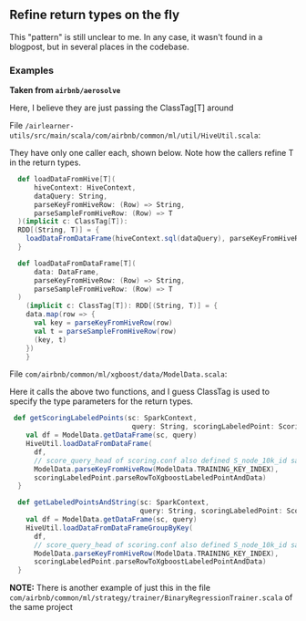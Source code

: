 ## Refine return types on the fly

This "pattern" is still unclear to me. In any case, it wasn't found in a blogpost, but in several places in the codebase.

### Examples

**Taken from `airbnb/aerosolve`**

Here, I believe they are just passing the ClassTag[T] around 

File `/airlearner-utils/src/main/scala/com/airbnb/common/ml/util/HiveUtil.scala`:

They have only one caller each, shown below. Note how the callers refine T in the return types.

```scala
  def loadDataFromHive[T](
      hiveContext: HiveContext,
      dataQuery: String,
      parseKeyFromHiveRow: (Row) => String,
      parseSampleFromHiveRow: (Row) => T
  )(implicit c: ClassTag[T]):
  RDD[(String, T)] = {
    loadDataFromDataFrame(hiveContext.sql(dataQuery), parseKeyFromHiveRow, parseSampleFromHiveRow)
  }

  def loadDataFromDataFrame[T](
      data: DataFrame,
      parseKeyFromHiveRow: (Row) => String,
      parseSampleFromHiveRow: (Row) => T
  )
    (implicit c: ClassTag[T]): RDD[(String, T)] = {
    data.map(row => {
      val key = parseKeyFromHiveRow(row)
      val t = parseSampleFromHiveRow(row)
      (key, t)
    })
	}
```

File `com/airbnb/common/ml/xgboost/data/ModelData.scala`:

Here it calls the above two functions, and I guess ClassTag is used to specify the type parameters for the return types.
```scala
 def getScoringLabeledPoints(sc: SparkContext,
                              query: String, scoringLabeledPoint: ScoringModelData): RDD[(String, ScoringLabeledPoint)] = {
    val df = ModelData.getDataFrame(sc, query)
    HiveUtil.loadDataFromDataFrame(
      df,
      // score_query_head of scoring.conf also defined S_node_10k_id same as TRAINING_KEY_INDEX
      ModelData.parseKeyFromHiveRow(ModelData.TRAINING_KEY_INDEX),
      scoringLabeledPoint.parseRowToXgboostLabeledPointAndData)
  }

  def getLabeledPointsAndString(sc: SparkContext,
                                query: String, scoringLabeledPoint: ScoringModelData): RDD[(String, Seq[ScoringLabeledPoint])] = {
    val df = ModelData.getDataFrame(sc, query)
    HiveUtil.loadDataFromDataFrameGroupByKey(
      df,
      // score_query_head of scoring.conf also defined S_node_10k_id same as TRAINING_KEY_INDEX
      ModelData.parseKeyFromHiveRow(ModelData.TRAINING_KEY_INDEX),
      scoringLabeledPoint.parseRowToXgboostLabeledPointAndData)
  }
```

**NOTE:** There is another example of just this in the file `com/airbnb/common/ml/strategy/trainer/BinaryRegressionTrainer.scala` of the same project